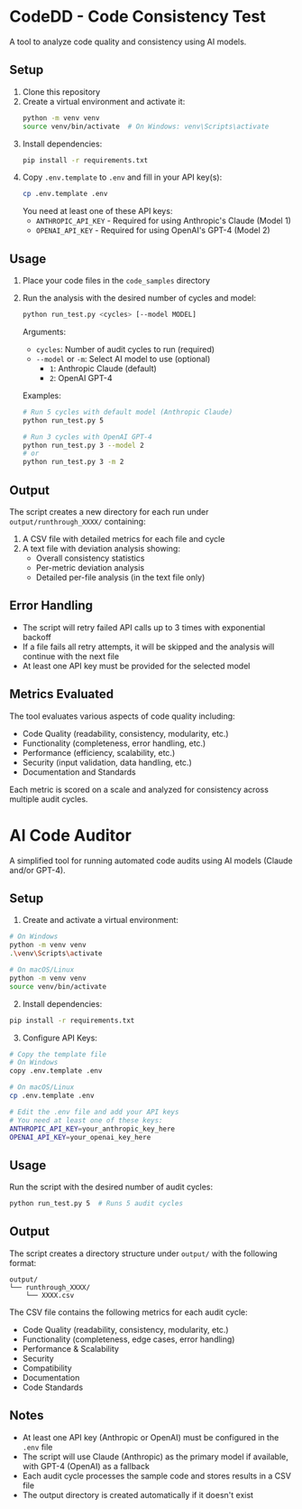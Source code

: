 # CodeDD - Code Consistency Test

A tool to analyze code quality and consistency using AI models.

## Setup

1. Clone this repository
2. Create a virtual environment and activate it:
   ```bash
   python -m venv venv
   source venv/bin/activate  # On Windows: venv\Scripts\activate
   ```
3. Install dependencies:
   ```bash
   pip install -r requirements.txt
   ```
4. Copy `.env.template` to `.env` and fill in your API key(s):
   ```bash
   cp .env.template .env
   ```
   You need at least one of these API keys:
   - `ANTHROPIC_API_KEY` - Required for using Anthropic's Claude (Model 1)
   - `OPENAI_API_KEY` - Required for using OpenAI's GPT-4 (Model 2)

## Usage

1. Place your code files in the `code_samples` directory
2. Run the analysis with the desired number of cycles and model:
   ```bash
   python run_test.py <cycles> [--model MODEL]
   ```
   
   Arguments:
   - `cycles`: Number of audit cycles to run (required)
   - `--model` or `-m`: Select AI model to use (optional)
     - `1`: Anthropic Claude (default)
     - `2`: OpenAI GPT-4

   Examples:
   ```bash
   # Run 5 cycles with default model (Anthropic Claude)
   python run_test.py 5

   # Run 3 cycles with OpenAI GPT-4
   python run_test.py 3 --model 2
   # or
   python run_test.py 3 -m 2
   ```

## Output

The script creates a new directory for each run under `output/runthrough_XXXX/` containing:
1. A CSV file with detailed metrics for each file and cycle
2. A text file with deviation analysis showing:
   - Overall consistency statistics
   - Per-metric deviation analysis
   - Detailed per-file analysis (in the text file only)

## Error Handling

- The script will retry failed API calls up to 3 times with exponential backoff
- If a file fails all retry attempts, it will be skipped and the analysis will continue with the next file
- At least one API key must be provided for the selected model

## Metrics Evaluated

The tool evaluates various aspects of code quality including:
- Code Quality (readability, consistency, modularity, etc.)
- Functionality (completeness, error handling, etc.)
- Performance (efficiency, scalability, etc.)
- Security (input validation, data handling, etc.)
- Documentation and Standards

Each metric is scored on a scale and analyzed for consistency across multiple audit cycles.

# AI Code Auditor

A simplified tool for running automated code audits using AI models (Claude and/or GPT-4).

## Setup

1. Create and activate a virtual environment:

```bash
# On Windows
python -m venv venv
.\venv\Scripts\activate

# On macOS/Linux
python -m venv venv
source venv/bin/activate
```

2. Install dependencies:
```bash
pip install -r requirements.txt
```

3. Configure API Keys:
```bash
# Copy the template file
# On Windows
copy .env.template .env

# On macOS/Linux
cp .env.template .env

# Edit the .env file and add your API keys
# You need at least one of these keys:
ANTHROPIC_API_KEY=your_anthropic_key_here
OPENAI_API_KEY=your_openai_key_here
```

## Usage

Run the script with the desired number of audit cycles:

```bash
python run_test.py 5  # Runs 5 audit cycles
```

## Output

The script creates a directory structure under `output/` with the following format:
```
output/
└── runthrough_XXXX/
    └── XXXX.csv
```

The CSV file contains the following metrics for each audit cycle:
- Code Quality (readability, consistency, modularity, etc.)
- Functionality (completeness, edge cases, error handling)
- Performance & Scalability
- Security
- Compatibility
- Documentation
- Code Standards

## Notes

- At least one API key (Anthropic or OpenAI) must be configured in the `.env` file
- The script will use Claude (Anthropic) as the primary model if available, with GPT-4 (OpenAI) as a fallback
- Each audit cycle processes the sample code and stores results in a CSV file
- The output directory is created automatically if it doesn't exist

